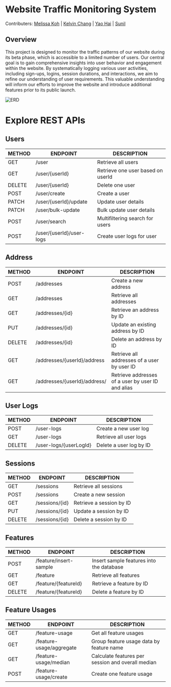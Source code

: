 
# Website Traffic Monitoring System

Contributers: [Melissa Koh](https://github.com/merriemelly) | [Kelvin Chang](https://github.com/kelvin3118) | [Yao Hai](https://github.com/yaohai1216) | [Sunil](https://github.com/dakshajaan2012)

## Overview
This project is designed to monitor the traffic patterns of our website during its beta phase, which is accessible to a limited number of users. 
Our central goal is to gain comprehensive insights into user behavior and engagement within the website. 
By systematically logging various user activities, including sign-ups, logins, session durations, and interactions, we aim to refine our understanding of user requirements. 
This valuable understanding will inform our efforts to improve the website and introduce additional features prior to its public launch.

![ERD](https://github.com/dakshajaan2012/sctp-cohort5-m3-grp3/assets/117299425/9ecbbd23-7f02-40a8-92e3-63435a7f9cb4)




# Explore REST APIs

## Users
| METHOD   | ENDPOINT                         | DESCRIPTION                                      |
|----------|----------------------------------|--------------------------------------------------|
| GET      | /user                            | Retrieve all users                               |
| GET      | /user/{userId}                   | Retrieve one user based on userId                |
| DELETE   | /user/{userId}                   | Delete one user                                  |
| POST     | /user/create                     | Create a user                                    |
| PATCH    | /user/{userId}/update            | Update user details                              |
| PATCH    | /user/bulk-update                | Bulk update user details                         |
| POST     | /user/search                     | Multifiltering search for users                  |
| POST     | /user/{userId}/user-logs         | Create user logs for user                        |


## Address
| METHOD   | ENDPOINT                         | DESCRIPTION                                      |
|----------|----------------------------------|--------------------------------------------------|
| POST     | /addresses                       | Create a new address                             |
| GET      | /addresses                       | Retrieve all addresses                           |
| GET      | /addresses/{id}                  | Retrieve an address by ID                        |
| PUT      | /addresses/{id}                  | Update an existing address by ID                 |
| DELETE   | /addresses/{id}                  | Delete an address by ID                          |
| GET      | /addresses/{userId}/address      | Retrieve all addresses of a user by user ID      |
| GET      | /addresses/{userId}/address/     | Retrieve addresses of a user by user ID and alias|


## User Logs
| METHOD   | ENDPOINT               | DESCRIPTION                                             |
|----------|------------------------|---------------------------------------------------------|
| POST     | /user-logs             | Create a new user log                                   |
| GET      | /user-logs             | Retrieve all user logs                                  |
| DELETE   | /user-logs/{userLogId} | Delete a user log by ID                                 |


## Sessions
| METHOD   | ENDPOINT            | DESCRIPTION                                       |
|----------|---------------------|---------------------------------------------------|
| GET      | /sessions           | Retrieve all sessions                             |
| POST     | /sessions           | Create a new session                              |
| GET      | /sessions/{id}      | Retrieve a session by ID                          |
| PUT      | /sessions/{id}      | Update a session by ID                            |
| DELETE   | /sessions/{id}      | Delete a session by ID                            |



## Features
| METHOD   | ENDPOINT             | DESCRIPTION                                           |
|----------|----------------------|-------------------------------------------------------|
| POST     | /feature/insert-sample | Insert sample features into the database             |
| GET      | /feature             | Retrieve all features                                 |
| GET      | /feature/{featureId} | Retrieve a feature by ID                              |
| DELETE   | /feature/{featureId} | Delete a feature by ID                                |


## Feature Usages
| METHOD   | ENDPOINT                 | DESCRIPTION                                           |
|----------|--------------------------|-------------------------------------------------------|
| GET      | /feature-usage           | Get all feature usages                                |
| GET      | /feature-usage/aggregate | Group feature usage data by feature name              |
| GET      | /feature-usage/median    | Calculate features per session and overall median     |
| POST     | /feature-usage/create    | Create one feature usage                              |



